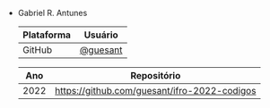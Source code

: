 - Gabriel R. Antunes

  | Plataforma | Usuário |
  |-|-|
  | GitHub | [@guesant](https://github.com/guesant) |

  | Ano | Repositório |
  |-|-|
  | 2022 | https://github.com/guesant/ifro-2022-codigos |
